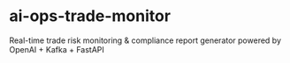 # ai-ops-trade-monitor
Real-time trade risk monitoring &amp; compliance report generator powered by OpenAI + Kafka + FastAPI
